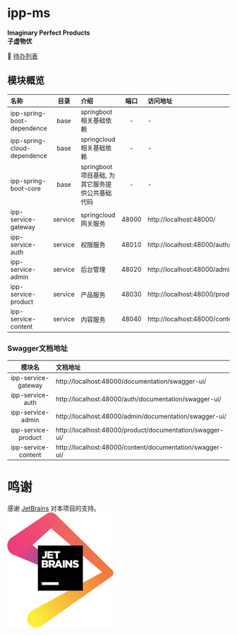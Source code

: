 # ipp-ms

**Imaginary Perfect Products**   
**子虚物优**


:pencil: [待办列表](doc/todo/index.md)

## 模块概览
| 名称 | 目录 | 介绍 | 端口 | 访问地址 |
| :--- | :---: | :--- | :---: | :--- |
| ipp-spring-boot-dependence | base | springboot相关基础依赖 | - | - |
| ipp-spring-cloud-dependence | base | springcloud相关基础依赖 | - | - |
| ipp-spring-boot-core | base | springboot项目基础, 为其它服务提供公共基础代码 | - | - |
| ipp-service-gateway | service | springcloud网关服务 | 48000 | http://localhost:48000/ |
| ipp-service-auth | service | 权限服务 | 48010 | http://localhost:48000/auth/ |
| ipp-service-admin | service | 后台管理 | 48020 | http://localhost:48000/admin/ |
| ipp-service-product | service | 产品服务 | 48030 | http://localhost:48000/product/ |
| ipp-service-content | service | 内容服务 | 48040 | http://localhost:48000/content/ |


### Swagger文档地址
| 模块名 | 文档地址 |   
| :---: | :--- |  
| ipp-service-gateway | http://localhost:48000/documentation/swagger-ui/ |  
| ipp-service-auth | http://localhost:48000/auth/documentation/swagger-ui/ |  
| ipp-service-admin | http://localhost:48000/admin/documentation/swagger-ui/ |  
| ipp-service-product | http://localhost:48000/product/documentation/swagger-ui/ |  
| ipp-service-content | http://localhost:48000/content/documentation/swagger-ui/ |


# 鸣谢
感谢 [JetBrains](https://www.jetbrains.com/) 对本项目的支持。  
![JetBrains](doc/image/jetbrains.svg)